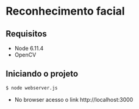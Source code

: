 # Reconhecimento facial

## Requisitos

* Node 6.11.4
* OpenCV

## Iniciando o projeto

```bash
$ node webserver.js
```

* No browser acesso o link http://localhost:3000
